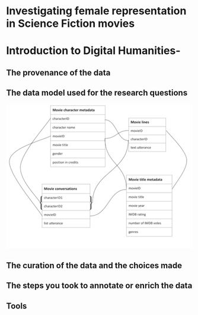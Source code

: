 # **Investigating female representation in Science Fiction movies**
# Introduction to Digital Humanities-


## The provenance of the data
## The data model used for the research questions

<p align="center">
  <img width="800" src="data_model_image.png" alt="Figure 1:  A model of the data that will be used in this research.">
</p>


## The curation of the data and the choices made
## The steps you took to annotate or enrich the data
## Tools 
